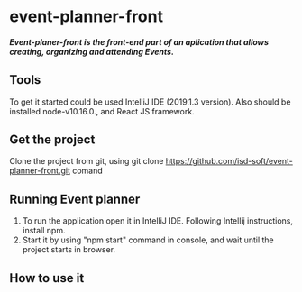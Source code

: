 # event-planner-front
##### Event-planer-front is the front-end part of an aplication that allows creating, organizing and attending Events. 

## Tools
 To get it started could be used IntelliJ IDE (2019.1.3 version).
 Also should be installed node-v10.16.0., and React JS framework.

## Get the project 
 Clone the project from git, using git clone https://github.com/isd-soft/event-planner-front.git comand

## Running Event planner
 1. To run the application open it in IntelliJ IDE. Following Intellij instructions, install npm.
 2. Start it by using  "npm start" command  in console, and wait until the project starts in browser.

## How to use it

